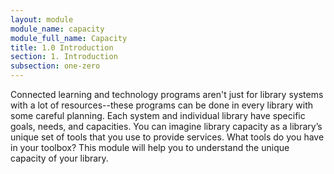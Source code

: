 ```yaml
---
layout: module
module_name: capacity
module_full_name: Capacity
title: 1.0 Introduction
section: 1. Introduction 
subsection: one-zero
---
```


Connected learning and technology programs aren't just for library systems with a lot of resources--these programs can be done in every library with some careful planning. Each system and individual library have specific goals, needs, and capacities. You can imagine library capacity as a library’s unique set of tools that you use to provide services. What tools do you have in your toolbox? This module will help you to understand the unique capacity of your library.
